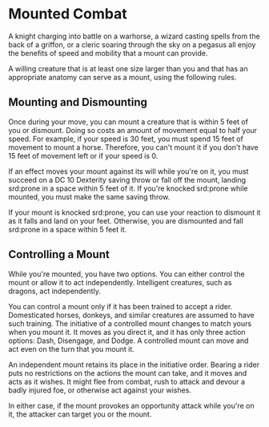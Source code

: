 # Mounted Combat

A knight charging into battle on a warhorse, a wizard casting spells
from the back of a griffon, or a cleric soaring through the sky on a
pegasus all enjoy the benefits of speed and mobility that a mount can
provide.

A willing creature that is at least one size larger than you and that
has an appropriate anatomy can serve as a mount, using the following
rules.

## Mounting and Dismounting

Once during your move, you can mount a creature that is within 5 feet of
you or dismount. Doing so costs an amount of movement equal to half your
speed. For example, if your speed is 30 feet, you must spend 15 feet of
movement to mount a horse. Therefore, you can't mount it if you don't
have 15 feet of movement left or if your speed is 0.

If an effect moves your mount against its will while you're on it, you
must succeed on a DC 10 Dexterity saving throw or fall off the mount,
landing srd:prone in a space within 5 feet of it. If you're knocked
srd:prone while mounted, you must make the same saving throw.

If your mount is knocked srd:prone, you can use your reaction to
dismount it as it falls and land on your feet. Otherwise, you are
dismounted and fall srd:prone in a space within 5 feet it.

## Controlling a Mount

While you're mounted, you have two options. You can either control the
mount or allow it to act independently. Intelligent creatures, such as
dragons, act independently.

You can control a mount only if it has been trained to accept a rider.
Domesticated horses, donkeys, and similar creatures are assumed to have
such training. The initiative of a controlled mount changes to match
yours when you mount it. It moves as you direct it, and it has only
three action options: Dash, Disengage, and Dodge. A controlled mount can
move and act even on the turn that you mount it.

An independent mount retains its place in the initiative order. Bearing
a rider puts no restrictions on the actions the mount can take, and it
moves and acts as it wishes. It might flee from combat, rush to attack
and devour a badly injured foe, or otherwise act against your wishes.

In either case, if the mount provokes an opportunity attack while you're
on it, the attacker can target you or the mount.
